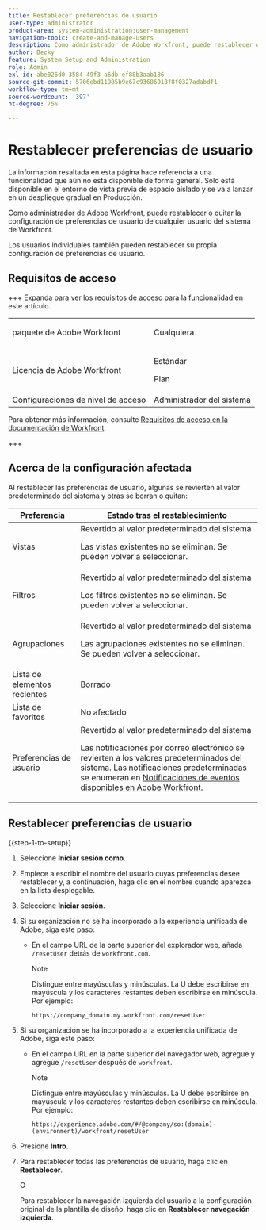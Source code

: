 ```yaml
---
title: Restablecer preferencias de usuario
user-type: administrator
product-area: system-administration;user-management
navigation-topic: create-and-manage-users
description: Como administrador de Adobe Workfront, puede restablecer o quitar la configuración de preferencias de usuario de cualquier usuario del sistema de Workfront. Los usuarios individuales también pueden restablecer su propia configuración de preferencias de usuario.
author: Becky
feature: System Setup and Administration
role: Admin
exl-id: abe026d0-3584-49f3-a6db-ef88b3aab186
source-git-commit: 5706ebd11985b9e67c93686918f8f0327adabdf1
workflow-type: tm+mt
source-wordcount: '397'
ht-degree: 75%

---
```


# Restablecer preferencias de usuario

<!-- Audited: 12/2023 -->

<span class="preview">La información resaltada en esta página hace referencia a una funcionalidad que aún no está disponible de forma general. Solo está disponible en el entorno de vista previa de espacio aislado y se va a lanzar en un despliegue gradual en Producción.</span>

Como administrador de Adobe Workfront, puede restablecer o quitar la configuración de preferencias de usuario de cualquier usuario del sistema de Workfront. 

Los usuarios individuales también pueden restablecer su propia configuración de preferencias de usuario.

## Requisitos de acceso

+++ Expanda para ver los requisitos de acceso para la funcionalidad en este artículo.

<table style="table-layout:auto"> 
 <col> 
 <col> 
 <tbody> 
  <tr> 
   <td>paquete de Adobe Workfront</td> 
   <td><p>Cualquiera</p></td> 
  </tr> 
  <tr> 
   <td>Licencia de Adobe Workfront</td> 
   <td><p>Estándar</p>
       <p>Plan</p></td>
  </tr> 
  <tr> 
   <td>Configuraciones de nivel de acceso</td> 
   <td>Administrador del sistema</td> 
  </tr> 
 </tbody> 
</table>

Para obtener más información, consulte [Requisitos de acceso en la documentación de Workfront](/help/quicksilver/administration-and-setup/add-users/access-levels-and-object-permissions/access-level-requirements-in-documentation.md).

+++

## Acerca de la configuración afectada

Al restablecer las preferencias de usuario, algunas se revierten al valor predeterminado del sistema y otras se borran o quitan:

<!--
<table style="table-layout:auto"> 
 <col> 
 <col> 
 <thead> 
  <tr> 
   <th><strong>Preference</strong> </th> 
   <th><strong>Status after the reset</strong> </th> 
  </tr> 
 </thead> 
 <tbody> 
  <tr> 
   <td>Views</td> 
   <td> <p> Reverted to the system default</p> <p>Existing views are not deleted. You can select them again.</p> </td> 
  </tr> 
  <tr> 
   <td>Filters</td> 
   <td> <p>Reverted to the system default</p> <p>Existing filters are not deleted. You can select them again.</p> </td> 
  </tr> 
  <tr> 
   <td>Groupings</td> 
   <td> <p>Reverted to the system default</p> <p>Existing groupings are not deleted. You can select them again.</p> </td> 
  </tr> 
  <tr> 
   <td>Recent Items list</td> 
   <td>Cleared</td> 
  </tr> 
  <tr> 
   <td>Favorites list</td> 
   <td>Unaffected</td> 
  </tr> 
  <tr> 
   <td>User Preferences</td> 
   <td> <p>Reverted to the system default</p> <p>Email notifications revert to the system defaults. The default notifications are listed in <a href="/help/quicksilver/administration-and-setup/manage-workfront/emails/event-notifications-available-in-wf.md">Event notifications available in Adobe Workfront</a>.</p> </td> 
  </tr> 
  <tr> 
   <td>User-Defined Custom Tabs</td> 
   <td>Removed</td> 
  </tr> 
  <tr> 
   <td>User-Defined Global Navigation Options</td> 
   <td>Set back to layout template definition, or system default if no layout template is assigned.</td> 
  </tr> 
 </tbody> 
</table>
-->

<!--Display this table and hide the HTML table above, when the unshim is released.-->

<div class="preview">

| Preferencia | Estado tras el restablecimiento |
| --- | --- |
| Vistas | Revertido al valor predeterminado del sistema <p>Las vistas existentes no se eliminan. Se pueden volver a seleccionar.</p> |
| Filtros | Revertido al valor predeterminado del sistema <p>Los filtros existentes no se eliminan. Se pueden volver a seleccionar.</p> |
| Agrupaciones | Revertido al valor predeterminado del sistema <p>Las agrupaciones existentes no se eliminan. Se pueden volver a seleccionar.</p> |
| Lista de elementos recientes | Borrado |
| Lista de favoritos | No afectado |
| Preferencias de usuario | Revertido al valor predeterminado del sistema <p>Las notificaciones por correo electrónico se revierten a los valores predeterminados del sistema. Las notificaciones predeterminadas se enumeran en [Notificaciones de eventos disponibles en Adobe Workfront](/help/quicksilver/administration-and-setup/manage-workfront/emails/event-notifications-available-in-wf.md).</p> |

</div>

## Restablecer preferencias de usuario

{{step-1-to-setup}}

1. Seleccione **Iniciar sesión como**.
1. Empiece a escribir el nombre del usuario cuyas preferencias desee restablecer y, a continuación, haga clic en el nombre cuando aparezca en la lista desplegable.
1. Seleccione **Iniciar sesión**.
1. Si su organización no se ha incorporado a la experiencia unificada de Adobe, siga este paso:

   * En el campo URL de la parte superior del explorador web, añada `/resetUser` detrás de `workfront.com`.

     >[!NOTE]
     >
     >Distingue entre mayúsculas y minúsculas. La U debe escribirse en mayúscula y los caracteres restantes deben escribirse en minúscula. Por ejemplo:
     >
     >`https://company_domain.my.workfront.com/resetUser`

1. Si su organización se ha incorporado a la experiencia unificada de Adobe, siga este paso:

   * En el campo URL en la parte superior del navegador web, agregue y agregue `/resetUser` después de `workfront`.

     >[!NOTE]
     >
     >Distingue entre mayúsculas y minúsculas. La U debe escribirse en mayúscula y los caracteres restantes deben escribirse en minúscula. Por ejemplo:
     >
     >`https://experience.adobe.com/#/@company/so:(domain)-(environment)/workfront/resetUser`

1. Presione **Intro**.

1. <span class="preview">Para restablecer todas las preferencias de usuario, haga clic en **Restablecer**.</span>

   <span class="preview">O</span>

   <span class="preview">Para restablecer la navegación izquierda del usuario a la configuración original de la plantilla de diseño, haga clic en **Restablecer navegación izquierda**.</span>
